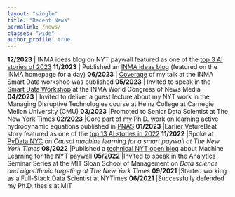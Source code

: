 ```yaml
---
layout: "single"
title: "Recent News"
permalink: /news/
classes: "wide"
author_profile: true
---
```


**12/2023** | INMA ideas blog on NYT paywall featured as one of the [top 3 AI stories of 2023](https://www.inma.org/blogs/Editors-Inbox/post.cfm/inma-s-top-11-stories-from-2023-focus-on-subscriber-strategies-and-ai)
**11/2023** | Published an [INMA ideas blog](https://www.inma.org/blogs/ideas/post.cfm/new-york-times-uses-machine-learning-to-create-a-smarter-paywall) (featured on the INMA homepage for a day)
**06/2023** | [Coverage](https://www.inma.org/blogs/smart-data-initiative/post.cfm/3-themes-emerge-as-media-leaders-share-their-data-journey) of my talk at the INMA Smart Data workshop was published
**05/2023** | Invited to speak in the [Smart Data Workshop](https://www.inma.org/modules/event/2023WorldCongress/smart-data-workshop.html#session3) at the INMA World Congress of News Media
**04/2023** | Invited to deliver a guest lecture about my NYT work in the Managing Disruptive Technologies course at Heinz College at Carnegie Mellon University (CMU)
**03/2023** |Promoted to Senior Data Scientist at The New York Times
**02/2023** |Core part of my Ph.D. work on learning active hydrodynamic equations published in [PNAS](https://www.pnas.org/doi/10.1073/pnas.2206994120)
**01/2023** |Earlier VetureBeat story featured as one of the [top 13 AI stories in 2022](https://venturebeat.com/ai/my-13-favorite-ai-stories-in-2022-the-ai-beat/)
**11/2022** |Spoke at [PyData NYC](https://www.youtube.com/watch?v=6CmS96K6-EE) on *Causal machine learning for a smart paywall at The New York Times*
**08/2022** |Published a [technical NYT open blog](https://open.nytimes.com/how-the-new-york-times-uses-machine-learning-to-make-its-paywall-smarter-e5771d5f46f8) about Machine Learning for the NYT paywall
**05/2022** |Invited to speak in the Analytics Seminar Series at the MIT Sloan School of Management on *Data science and algorithmic targeting at The New York Times*
**09/2021** |Started working as a Full-Stack Data Scientist at NYTimes
**06/2021** |Successfully defended my Ph.D. thesis at MIT